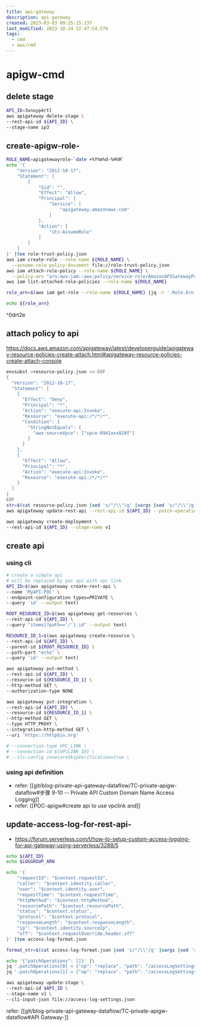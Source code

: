 ```yaml
---
title: api-gateway
description: api-gateway
created: 2023-03-03 09:25:15.137
last_modified: 2023-10-24 22:47:54.576
tags:
  - cmd
  - aws/cmd
---
```


# apigw-cmd

## delete stage

```sh
API_ID=3vnuyp4rtl
aws apigateway delete-stage \
--rest-api-id ${API_ID} \
--stage-name ip3
```

## create-apigw-role-

```sh
ROLE_NAME=apigatewayrole-`date +%Y%m%d-%H%M`
echo '{
    "Version": "2012-10-17",
    "Statement": [
        {
            "Sid": "",
            "Effect": "Allow",
            "Principal": {
                "Service": [
                    "apigateway.amazonaws.com"
                ]
            },
            "Action": [
                "sts:AssumeRole"
            ]
        }
    ]
}' |tee role-trust-policy.json
aws iam create-role --role-name ${ROLE_NAME} \
  --assume-role-policy-document file://role-trust-policy.json
aws iam attach-role-policy --role-name ${ROLE_NAME} \
  --policy-arn "arn:aws:iam::aws:policy/service-role/AmazonAPIGatewayPushToCloudWatchLogs"
aws iam list-attached-role-policies --role-name ${ROLE_NAME}

role_arn=$(aws iam get-role --role-name ${ROLE_NAME} |jq -r '.Role.Arn')

echo ${role_arn}

```

^0drt2e

## attach policy to api
https://docs.aws.amazon.com/apigateway/latest/developerguide/apigateway-resource-policies-create-attach.html#apigateway-resource-policies-create-attach-console

```sh
envsubst >resource-policy.json <<-EOF
{
  "Version": "2012-10-17",
  "Statement": [
    {
      "Effect": "Deny",
      "Principal": "*",
      "Action": "execute-api:Invoke",
      "Resource": "execute-api:/*/*/*",
      "Condition": {
        "StringNotEquals": {
          "aws:sourceVpce": ["vpce-0941xxx828f"]
        }
      }
    },
    {
      "Effect": "Allow",
      "Principal": "*",
      "Action": "execute-api:Invoke",
      "Resource": "execute-api:/*/*/*"
    }
  ]
}
EOF
str=$(cat resource-policy.json |sed 's/"/\\"/g' |xargs |sed 's/"/\\"/g')
aws apigateway update-rest-api --rest-api-id ${API_ID} --patch-operations op=replace,path=/policy,value='"'"$str"'"'

aws apigateway create-deployment \
--rest-api-id ${API_ID} --stage-name v1 

```


## create api 
### using cli

```sh
# create a simple api 
# will be replaced by poc api with vpc link
API_ID=$(aws apigateway create-rest-api \
--name 'MyAPI-POC' \
--endpoint-configuration types=PRIVATE \
--query 'id' --output text)

ROOT_RESOURCE_ID=$(aws apigateway get-resources \
--rest-api-id ${API_ID} \
--query "items[?path=='/'].id" --output text)

RESOURCE_ID_1=$(aws apigateway create-resource \
--rest-api-id ${API_ID} \
--parent-id ${ROOT_RESOURCE_ID} \
--path-part "echo" \
--query 'id' --output text)

aws apigateway put-method \
--rest-api-id ${API_ID} \
--resource-id ${RESOURCE_ID_1} \
--http-method GET \
--authorization-type NONE

aws apigateway put-integration \
--rest-api-id ${API_ID} \
--resource-id ${RESOURCE_ID_1} \
--http-method GET \
--type HTTP_PROXY \
--integration-http-method GET \
--uri 'https://httpbin.org' 

# --connection-type VPC_LINK \
# --connection-id ${VPCLINK_ID} \
# --tls-config insecureSkipVerification=true \

```


### using api definition

- refer: [[git/blog-private-api-gateway-dataflow/TC-private-apigw-dataflow#步骤 9-10 -- Private API Custom Domain Name Access Logging]]
- refer: [[POC-apigw#create api to use vpclink and]]

## update-access-log-for-rest-api-

- https://forum.serverless.com/t/how-to-setup-custom-access-logging-for-api-gateway-using-serverless/3288/5

```sh
echo ${API_ID}
echo $LOGGROUP_ARN

echo '{ 
	"requestId": "$context.requestId", 
	"caller": "$context.identity.caller", 
	"user": "$context.identity.user",
	"requestTime": "$context.requestTime", 
	"httpMethod": "$context.httpMethod",
	"resourcePath": "$context.resourcePath", 
	"status": "$context.status",
	"protocol": "$context.protocol", 
	"responseLength": "$context.responseLength",
	"ip": "$context.identity.sourceIp", 
	"xff": "$context.requestOverride.header.xff"
}' |tee access-log-format.json

format_str=$(cat access-log-format.json |sed 's/"/\\"/g' |xargs |sed 's/"/\\"/g')

echo '{"patchOperations": []}' |\
jq '.patchOperations[0] = {"op": "replace", "path": "/accessLogSettings/format", "value": "'"${format_str}"'"}' |\
jq '.patchOperations[1] = {"op": "replace", "path": "/accessLogSettings/destinationArn", "value": "'"${LOGGROUP_ARN}"'"}' |tee access-log-settings.json

aws apigateway update-stage \
--rest-api-id $API_ID \
--stage-name v1 \
--cli-input-json file://access-log-settings.json
```

refer: [[git/blog-private-api-gateway-dataflow/TC-private-apigw-dataflow#API Gateway-]]



